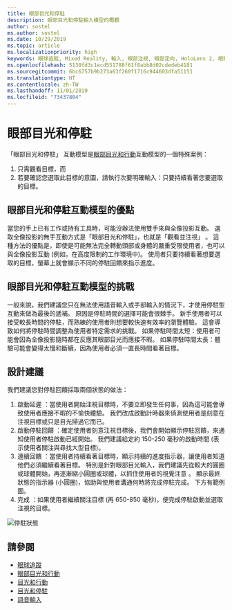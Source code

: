 ```yaml
---
title: 眼部目光和停駐
description: 眼部目光和停駐輸入模型的概觀
author: sostel
ms.author: sostel
ms.date: 10/29/2019
ms.topic: article
ms.localizationpriority: high
keywords: 眼球追蹤, Mixed Reality, 輸入, 眼部注視, 眼部定向, HoloLens 2, 眼動式選取, 停駐
ms.openlocfilehash: 5130fd3c1ecd551788f61f8abb8d02cdedeb4181
ms.sourcegitcommit: 6bc6757b9b273a63f260f1716c944603dfa51151
ms.translationtype: HT
ms.contentlocale: zh-TW
ms.lasthandoff: 11/01/2019
ms.locfileid: "73437804"
---
```

# <a name="eye-gaze-and-dwell"></a>眼部目光和停駐

「眼部目光和停駐」  互動模型是[眼部目光和行動](gaze-and-commit.md)互動模型的一個特殊案例：
1. 只需觀看目標，而 
2. 若要確認您選取此目標的意圖，請執行次要明確輸入：只要持續看著您要選取的目標。 

## <a name="advantages-of-the-eye-gaze-and-dwell-interaction-model"></a>眼部目光和停駐互動模型的優點 
當您的手上已有工作或持有工具時，可能沒辦法使用雙手來與全像投影互動。
選取全像投影的無手互動方式是「眼部目光和停駐」，也就是「觀看並注視」  。 這種方法的優點是，即使是可能無法完全轉動頭部或身體的嚴重受限使用者，也可以與全像投影互動 (例如，在高度限制的工作環境中)。
使用者只要持續看著想要選取的目標，螢幕上就會顯示不同的停駐回饋來指示進度。


## <a name="challenges-of-the-eye-gaze-and-dwell-interaction-model"></a>眼部目光和停駐互動模型的挑戰
一般來說，我們建議您只在無法使用語音輸入或手部輸入的情況下，才使用停駐型互動來做為最後的遞補。 原因是停駐時間的選擇可能會很棘手。 新手使用者可以接受較長時間的停駐，而熟練的使用者則想要較快速有效率的瀏覽體驗。 這會導致如何將停駐時間調整為使用者特定需求的挑戰。
如果停駐時間太短：使用者可能會因為全像投影隨時都在反應其眼部目光而應接不暇。 如果停駐時間太長：體驗可能會變得太慢和斷續，因為使用者必須一直長時間看著目標。

## <a name="design-recommendations"></a>設計建議
我們建議您對停駐回饋採取兩個狀態的做法：
1. 啟動延遲  ：當使用者開始注視目標時，不要立即發生任何事，因為這可能會導致使用者應接不暇的不愉快體驗。 我們改成啟動計時器來偵測使用者是刻意在注視目標或只是目光掃過它而已。
2. 啟動停駐回饋  ：確定使用者刻意注視目標後，我們會開始顯示停駐回饋，來通知使用者停駐啟動已經開始。 我們建議給定約 150-250 毫秒的啟動時間 (表示使用者關注與尋找大型目標)。  
3. 連續回饋  ：當使用者持續看著目標時，顯示持續的進度指示器，讓使用者知道他們必須繼續看著目標。 特別是針對眼部目光輸入，我們建議先從較大的圓圈或球體開始，再逐漸縮小圓圈或球體，以抓住使用者的視覺注意  。 顯示最終狀態的指示器 (小圓圈)，協助與使用者溝通何時將完成停駐完成。 下方有範例圖。 
4. 完成  ：如果使用者繼續關注目標 (再 650-850 毫秒)，便完成停駐啟動並選取注視的目標。

![停駐狀態](images/eyes_dwellstate_recommendation.png)<br>

## <a name="see-also"></a>請參閱
* [眼球追蹤](eye-tracking.md)
* [眼部目光和行動](gaze-and-commit-eyes.md)
* [目光和行動](gaze-and-commit.md)
* [目光和停駐](gaze-and-dwell.md)
* [語音輸入](voice-design.md)
